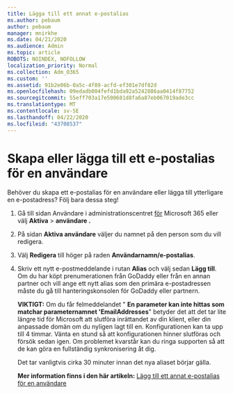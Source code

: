 ```yaml
---
title: Lägga till ett annat e-postalias
ms.author: pebaum
author: pebaum
manager: mnirkhe
ms.date: 04/21/2020
ms.audience: Admin
ms.topic: article
ROBOTS: NOINDEX, NOFOLLOW
localization_priority: Normal
ms.collection: Adm_O365
ms.custom: ''
ms.assetid: 91b2e06b-0a5c-4f89-acfd-ef301e7df82d
ms.openlocfilehash: 09edadb004fefd1bda92a5242886aa0414f87752
ms.sourcegitcommit: 55eff703a17e500681d8fa6a87eb067019ade3cc
ms.translationtype: MT
ms.contentlocale: sv-SE
ms.lasthandoff: 04/22/2020
ms.locfileid: "43708537"
---
```

# <a name="create-or-add-an-email-alias-for-a-user"></a>Skapa eller lägga till ett e-postalias för en användare

Behöver du skapa ett e-postalias för en användare eller lägga till ytterligare en e-postadress? Följ bara dessa steg!
  
1. Gå till sidan Användare i administrationscentret [för](https://go.microsoft.com/fwlink/p/?linkid=834822) Microsoft 365 eller välj **Aktiva** \> **användare .**
    
2. På sidan **Aktiva användare** väljer du namnet på den person som du vill redigera. 
    
3. Välj **Redigera** till höger på raden **Användarnamn/e-postalias**.
    
4. Skriv ett nytt e-postmeddelande i rutan **Alias** och välj sedan **Lägg till**. Om du har köpt prenumerationen från GoDaddy eller från en annan partner och vill ange ett nytt alias som den primära e-postadressen måste du gå till hanteringskonsolen för GoDaddy eller partnern. 
    
    **VIKTIGT:** Om du får felmeddelandet " **En parameter kan inte hittas som matchar parameternamnet 'EmailAddresses**" betyder det att det tar lite längre tid för Microsoft att slutföra inrättandet av din klient, eller din anpassade domän om du nyligen lagt till en. Konfigurationen kan ta upp till 4 timmar. Vänta en stund så att konfigurationen hinner slutföras och försök sedan igen. Om problemet kvarstår kan du ringa supporten så att de kan göra en fullständig synkronisering åt dig.
    
    Det tar vanligtvis cirka 30 minuter innan det nya aliaset börjar gälla.
    
    **Mer information finns i den här artikeln:** [Lägg till ett annat e-postalias för en användare](https://docs.microsoft.com/office365/admin/email/add-another-email-alias-for-a-user)
    

